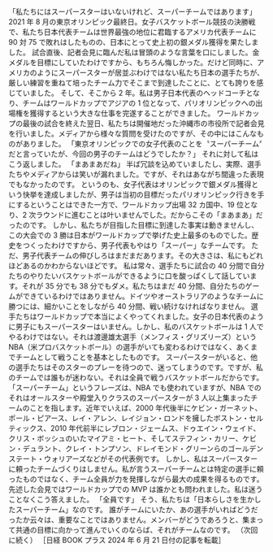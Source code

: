 ###

「私たちにはスーパースターはいないけれど、スーパーチームではあります」
2021 年 8 月の東京オリンピック最終日。女子バスケットボール競技の決勝戦で、私たち日本代表チームは世界最強の地位に君臨するアメリカ代表チームに 90 対 75 で敗れはしたものの、日本にとって史上初の銀メダル獲得を果たしました。
試合直後、記者会見に臨んだ私は冒頭のような言葉を口にしました。金メダルを目標にしていたわけですから、もちろん悔しかった。だけど同時に、アメリカのようにスーパースターが居並ぶわけではない私たち日本の選手たちが、厳しい練習を重ねて培ったチーム力でそこまで到達したことに、とても誇りを感じていました。
そして、そこから 2 年。私は男子日本代表のヘッドコーチとなり、チームはワールドカップでアジアの 1 位となって、パリオリンピックへの出場権を獲得するという大きな仕事を完遂することができました。
ワールドカップの最後の試合を終えた翌日、私たちは開催地だった沖縄市の市役所で記者会見を行いました。メディアから様々な質問を受けたのですが、その中にはこんなものがありました。
「東京オリンピックでの女子代表のことを〝スーパーチーム〞だと言っていたが、今回の男子のチームはどうでしたか？」
それに対して私はこう返しました。
「まあまあだね」
半ば冗談を込めていましたし、実際、選手たちやメディアからは笑いが漏れました。ですが、それはあながち間違った表現でもなかったのです。
というのも、女子代表はオリンピックで銀メダル獲得という快挙を達成しましたが、男子は当初の目標だったパリオリンピック行きを手にするということはできた一方で、ワールドカップ出場 32 カ国中、19 位となり、2 次ラウンドに進むことは叶いませんでした。だからこその「まあまあ」だったのです。
しかし、私たちが目指した目標に到達した事実は動きませんし、この大会での 3 勝は日本がワールドカップで挙げた史上最多のものでした。歴史をつくったわけですから、男子代表もやはり「スーパー」なチームです。
ただ、男子代表チームの伸びしろはまだまだあります。その大きさは、私にもどれほどあるのかわからないほどです。
私は常々、選手たちに試合の 40 分間で自分たちのやりたいバスケットボールができるように口を酸っぱくして話しています。それが 35 分でも 38 分でもダメ。私たちはまだ 40 分間、自分たちのゲームができているわけではありません。ドイツやオーストラリアのようなチームに勝つには、細かいことをしながら 40 分間、戦い続けなければなりません。
選手たちはワールドカップで本当によくやってくれました。女子の日本代表のように男子にもスーパースターはいません。しかし、私のバスケットボールは 1 人でやるわけではない。それは渡邊雄太選手（メンフィス・グリズリーズ）という NBA（米プロバスケットボール）の選手がいても変わるわけではなく、あくまでチームとして戦うことを基本としたものです。
スーパースターがいると、他の選手たちはそのスターのプレーを待つので、迷ってしまうのです。ですが、私のチームでは誰もが迷わない。それは全員で戦うバスケットボールだからです。
「スーパーチーム」というフレーズは、NBA でも使われていますが、NBA でのそれはオールスターや殿堂入りクラスのスーパースターが 3 人以上集まったチームのことを指します。近年でいえば、2000 年代後半にケビン・ガーネット、ポール・ピアース、レイ・アレン、レイジョン・ロンドを擁したボストン・セルティックス、2010 年代前半にレブロン・ジェームス、ドゥエイン・ウェイド、クリス・ボッシュのいたマイアミ・ヒート、そしてステフィン・カリー、ケビン・デュラント、クレイ・トンプソン、ドレイモンド・グリーンらのゴールデンステート・ウォリアーズなどがその代表例です。
しかし、私はスーパースターに頼ったチームづくりはしません。私が言うスーパーチームとは特定の選手に頼ったものではなく、チーム全員が力を発揮しながら最大の成果を得るものです。
先述した会見ではワールドカップでの MVP は誰かとも問われました。私は迷うことなくこう答えました。
「全員です」
そう、私たちは「日本らしさを生かしたスーパーチーム」なのです。
誰がチームにいたか、あの選手がいればどうだったか云々は、重要なことではありません。メンバーがどうであろうと、集まって共通の目標に向かって進んでいくのならば、それがチームなのです。
（次回に続く）
［日経 BOOK プラス 2024 年 6 月 21 日付の記事を転載］
